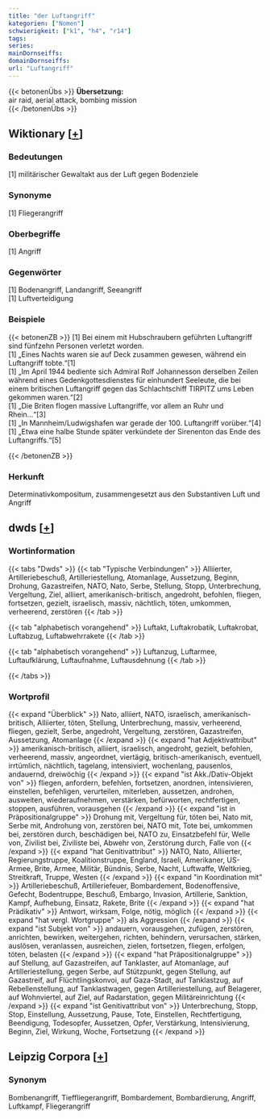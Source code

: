```yaml
---
title: "der Luftangriff"
kategorien: ["Nomen"]
schwierigkeit: ["k1", "h4", "r14"]
tags:
series:
mainDornseiffs:
domainDornseiffs:
url: "Luftangriff"
---
```


{{< betonenÜbs >}}
**Übersetzung:**  
air raid, aerial  attack, bombing mission  
{{< /betonenÜbs >}}

## Wiktionary [[+](https://de.wiktionary.org/wiki/Luftangriff)]

### Bedeutungen
[1] militärischer Gewaltakt aus der Luft gegen Bodenziele  

### Synonyme
[1] Fliegerangriff  

### Oberbegriffe
[1] Angriff  

### Gegenwörter
[1] Bodenangriff, Landangriff, Seeangriff  
[1] Luftverteidigung  

### Beispiele
{{< betonenZB >}}
[1] Bei einem mit Hubschraubern geführten Luftangriff sind fünfzehn Personen verletzt worden.  
[1] „Eines Nachts waren sie auf Deck zusammen gewesen, während ein Luftangriff tobte.“[1]  
[1] „Im April 1944 bediente sich Admiral Rolf Johannesson derselben Zeilen während eines Gedenkgottesdienstes für einhundert Seeleute, die bei einem britischen Luftangriff gegen das Schlachtschiff TIRPITZ ums Leben gekommen waren.“[2]  
[1] „Die Briten flogen massive Luftangriffe, vor allem an Ruhr und Rhein…“[3]  
[1] „In Mannheim/Ludwigshafen war gerade der 100. Luftangriff vorüber.“[4]  
[1] „Etwa eine halbe Stunde später verkündete der Sirenenton das Ende des Luftangriffs.“[5]  

{{< /betonenZB >}}
### Herkunft
Determinativkompositum, zusammengesetzt aus den Substantiven Luft und Angriff  



## dwds [[+](https://www.dwds.de/wb/Luftangriff)]

### Wortinformation
{{< tabs "Dwds" >}}
{{< tab "Typische Verbindungen" >}}
Alliierter, Artilleriebeschuß, Artilleriestellung, Atomanlage, Aussetzung, Beginn, Drohung, Gazastreifen, NATO, Nato, Serbe, Stellung, Stopp, Unterbrechung, Vergeltung, Ziel, alliiert, amerikanisch-britisch, angedroht, befohlen, fliegen, fortsetzen, gezielt, israelisch, massiv, nächtlich, töten, umkommen, verheerend, zerstören
{{< /tab >}}

{{< tab "alphabetisch vorangehend" >}}
Luftakt, Luftakrobatik, Luftakrobat, Luftabzug, Luftabwehrrakete
{{< /tab >}}

{{< tab "alphabetisch vorangehend" >}}
Luftanzug, Luftarmee, Luftaufklärung, Luftaufnahme, Luftausdehnung
{{< /tab >}}

{{< /tabs >}}

### Wortprofil
{{< expand "Überblick" >}} Nato, alliiert, NATO, israelisch, amerikanisch-britisch, Alliierter, töten, Stellung, Unterbrechung, massiv, verheerend, fliegen, gezielt, Serbe, angedroht, Vergeltung, zerstören, Gazastreifen, Aussetzung, Atomanlage {{< /expand >}}
{{< expand "hat Adjektivattribut" >}} amerikanisch-britisch, alliiert, israelisch, angedroht, gezielt, befohlen, verheerend, massiv, angeordnet, viertägig, britisch-amerikanisch, eventuell, irrtümlich, nächtlich, tagelang, intensiviert, wochenlang, pausenlos, andauernd, dreiwöchig {{< /expand >}}
{{< expand "ist Akk./Dativ-Objekt von" >}} fliegen, anfordern, befehlen, fortsetzen, anordnen, intensivieren, einstellen, befehligen, verurteilen, miterleben, aussetzen, androhen, ausweiten, wiederaufnehmen, verstärken, befürworten, rechtfertigen, stoppen, ausführen, vorausgehen {{< /expand >}}
{{< expand "ist in Präpositionalgruppe" >}} Drohung mit, Vergeltung für, töten bei, Nato mit, Serbe mit, Androhung von, zerstören bei, NATO mit, Tote bei, umkommen bei, zerstören durch, beschädigen bei, NATO zu, Einsatzbefehl für, Welle von, Zivilist bei, Ziviliste bei, Abwehr von, Zerstörung durch, Falle von {{< /expand >}}
{{< expand "hat Genitivattribut" >}} NATO, Nato, Alliierter, Regierungstruppe, Koalitionstruppe, England, Israeli, Amerikaner, US-Armee, Brite, Armee, Militär, Bündnis, Serbe, Nacht, Luftwaffe, Weltkrieg, Streitkraft, Truppe, Westen {{< /expand >}}
{{< expand "in Koordination mit" >}} Artilleriebeschuß, Artilleriefeuer, Bombardement, Bodenoffensive, Gefecht, Bodentruppe, Beschuß, Embargo, Invasion, Artillerie, Sanktion, Kampf, Aufhebung, Einsatz, Rakete, Brite {{< /expand >}}
{{< expand "hat Prädikativ" >}} Antwort, wirksam, Folge, nötig, möglich {{< /expand >}}
{{< expand "hat vergl. Wortgruppe" >}} als Aggression {{< /expand >}}
{{< expand "ist Subjekt von" >}} andauern, vorausgehen, zufügen, zerstören, anrichten, bewirken, weitergehen, richten, behindern, verursachen, stärken, auslösen, veranlassen, ausreichen, zielen, fortsetzen, fliegen, erfolgen, töten, belasten {{< /expand >}}
{{< expand "hat Präpositionalgruppe" >}} auf Stellung, auf Gazastreifen, auf Tanklaster, auf Atomanlage, auf Artilleriestellung, gegen Serbe, auf Stützpunkt, gegen Stellung, auf Gazastreif, auf Flüchtlingskonvoi, auf Gaza-Stadt, auf Tanklastzug, auf Rebellenstellung, auf Tanklastwagen, gegen Artilleriestellung, auf Belagerer, auf Wohnviertel, auf Ziel, auf Radarstation, gegen Militäreinrichtung {{< /expand >}}
{{< expand "ist Genitivattribut von" >}} Unterbrechung, Stopp, Stop, Einstellung, Aussetzung, Pause, Tote, Einstellen, Rechtfertigung, Beendigung, Todesopfer, Aussetzen, Opfer, Verstärkung, Intensivierung, Beginn, Ziel, Wirkung, Woche, Fortsetzung {{< /expand >}}

## Leipzig Corpora [[+](https://corpora.uni-leipzig.de/en/res?word=Luftangriff&corpusId=deu_newscrawl-public_2018)]


### Synonym
Bombenangriff, Tieffliegerangriff, Bombardement, Bombardierung, Angriff, Luftkampf, Fliegerangriff

